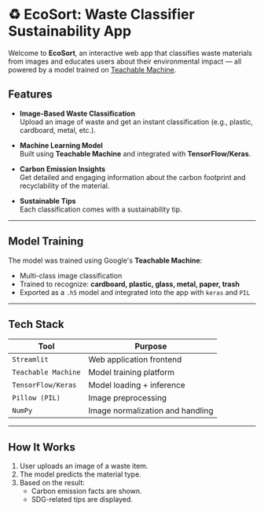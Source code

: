 # ♻️ EcoSort: Waste Classifier Sustainability App

Welcome to **EcoSort**, an interactive web app that classifies waste materials from images and educates users about their environmental impact — all powered by a model trained on [Teachable Machine](https://teachablemachine.withgoogle.com/).



## Features

- **Image-Based Waste Classification**  
  Upload an image of waste and get an instant classification (e.g., plastic, cardboard, metal, etc.).

- **Machine Learning Model**  
  Built using **Teachable Machine** and integrated with **TensorFlow/Keras**.

- **Carbon Emission Insights**  
  Get detailed and engaging information about the carbon footprint and recyclability of the material.

- **Sustainable Tips**  
  Each classification comes with a sustainability tip.
---

## Model Training

The model was trained using Google's **Teachable Machine**:
- Multi-class image classification
- Trained to recognize: **cardboard, plastic, glass, metal, paper, trash**
- Exported as a `.h5` model and integrated into the app with `keras` and `PIL`

---

## Tech Stack

| Tool               | Purpose                         |
|--------------------|---------------------------------|
| `Streamlit`        | Web application frontend        |
| `Teachable Machine`| Model training platform         |
| `TensorFlow/Keras` | Model loading + inference       |
| `Pillow (PIL)`     | Image preprocessing             |
| `NumPy`            | Image normalization and handling|

---

## How It Works

1. User uploads an image of a waste item.
2. The model predicts the material type.
3. Based on the result:
   - Carbon emission facts are shown.
   - SDG-related tips are displayed.
